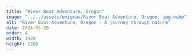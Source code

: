 ```yaml
---
title: "River Boat Adventure, Oregon"
image: "../../assets/enigmas/River Boat Adventure, Oregon. jpg.webp"
alt: "River Boat Adventure, Oregon - A journey through nature"
date: 2024-03-20
order: 4
width: 1920
height: 1280
---
```

